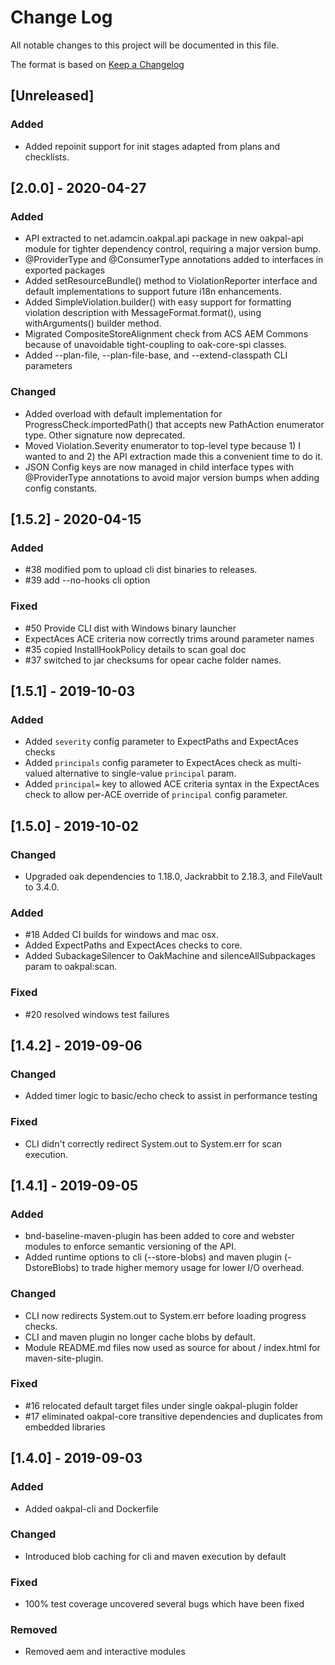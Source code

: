 # Change Log

All notable changes to this project will be documented in this file. 

The format is based on [Keep a Changelog](http://keepachangelog.com)

## [Unreleased]

### Added

- Added repoinit support for init stages adapted from plans and checklists.

## [2.0.0] - 2020-04-27

### Added

- API extracted to net.adamcin.oakpal.api package in new oakpal-api module for tighter dependency control, requiring a major version bump.
- @ProviderType and @ConsumerType annotations added to interfaces in exported packages
- Added setResourceBundle() method to ViolationReporter interface and default implementations to support future i18n enhancements.
- Added SimpleViolation.builder() with easy support for formatting violation description with MessageFormat.format(), using withArguments() builder method.
- Migrated CompositeStoreAlignment check from ACS AEM Commons because of unavoidable tight-coupling to oak-core-spi classes.
- Added --plan-file, --plan-file-base, and --extend-classpath CLI parameters

### Changed

- Added overload with default implementation for ProgressCheck.importedPath() that accepts new PathAction enumerator type. Other signature now deprecated.
- Moved Violation.Severity enumerator to top-level type because 1) I wanted to and 2) the API extraction made this a convenient time to do it.
- JSON Config keys are now managed in child interface types with @ProviderType annotations to avoid major version bumps when adding config constants.

## [1.5.2] - 2020-04-15

### Added
- #38 modified pom to upload cli dist binaries to releases.
- #39 add --no-hooks cli option

### Fixed
- #50 Provide CLI dist with Windows binary launcher
- ExpectAces ACE criteria now correctly trims around parameter names
- #35 copied InstallHookPolicy details to scan goal doc
- #37 switched to jar checksums for opear cache folder names.

## [1.5.1] - 2019-10-03

### Added
- Added `severity` config parameter to ExpectPaths and ExpectAces checks
- Added `principals` config parameter to ExpectAces check as multi-valued alternative to single-value `principal` param.
- Added `principal=` key to allowed ACE criteria syntax in the ExpectAces check to allow per-ACE override of `principal` config parameter.

## [1.5.0] - 2019-10-02

### Changed 
- Upgraded oak dependencies to 1.18.0, Jackrabbit to 2.18.3, and FileVault to 3.4.0.

### Added
- #18 Added CI builds for windows and mac osx.
- Added ExpectPaths and ExpectAces checks to core.
- Added SubackageSilencer to OakMachine and silenceAllSubpackages param to oakpal:scan.

### Fixed
- #20 resolved windows test failures

## [1.4.2] - 2019-09-06

### Changed
- Added timer logic to basic/echo check to assist in performance testing

### Fixed
- CLI didn't correctly redirect System.out to System.err for scan execution. 

## [1.4.1] - 2019-09-05

### Added
- bnd-baseline-maven-plugin has been added to core and webster modules to enforce semantic versioning of the API.
- Added runtime options to cli (--store-blobs) and maven plugin (-DstoreBlobs) to trade higher memory usage for lower I/O overhead.

### Changed
- CLI now redirects System.out to System.err before loading progress checks.
- CLI and maven plugin no longer cache blobs by default.
- Module README.md files now used as source for about / index.html for maven-site-plugin.

### Fixed
- #16 relocated default target files under single oakpal-plugin folder
- #17 eliminated oakpal-core transitive dependencies and duplicates from embedded libraries

## [1.4.0] - 2019-09-03

### Added
- Added oakpal-cli and Dockerfile

### Changed
- Introduced blob caching for cli and maven execution by default

### Fixed
- 100% test coverage uncovered several bugs which have been fixed

### Removed
- Removed aem and interactive modules

